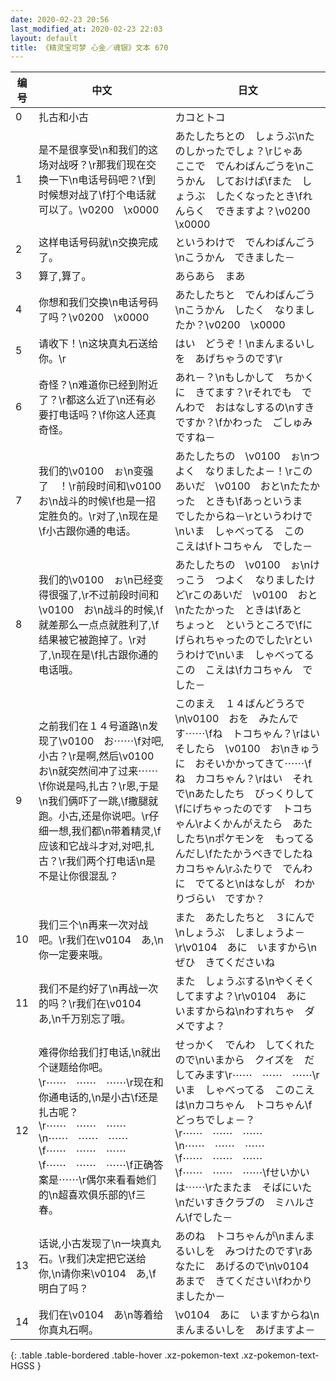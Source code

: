 ```yaml
---
date: 2020-02-23 20:56
last_modified_at: 2020-02-23 22:03
layout: default
title: 《精灵宝可梦 心金／魂银》文本 670
---
```

| 编号 | 中文 | 日文 |
| ---- | ---- | ---- |
| 0 | 扎古和小古 | カコとトコ |
| 1 | 是不是很享受\n和我们的这场对战呀？\r那我们现在交换一下\n电话号码吧？\f到时候想对战了\f打个电话就可以了。\v0200　\x0000 | あたしたちとの　しょうぶ\nたのしかったでしょ？\rじゃあ　ここで　でんわばんごうを\nこうかん　しておけば\fまた　しょうぶ　したくなったとき\fれんらく　できますよ？\v0200　\x0000 |
| 2 | 这样电话号码就\n交换完成了。 | というわけで　でんわばんごう\nこうかん　できました－ |
| 3 | 算了,算了。 | あらあら　まあ |
| 4 | 你想和我们交换\n电话号码了吗？\v0200　\x0000 | あたしたちと　でんわばんごう\nこうかん　したく　なりましたか？\v0200　\x0000 |
| 5 | 请收下！\n这块真丸石送给你。\r | はい　どうぞ！\nまんまるいしを　あげちゃうのです\r |
| 6 | 奇怪？\n难道你已经到附近了？\r都这么近了\n还有必要打电话吗？\f你这人还真奇怪。 | あれ－？\nもしかして　ちかくに　きてます？\rそれでも　でんわで　おはなしするの\nすきですか？\fかわった　ごしゅみ　ですね－ |
| 7 | 我们的\v0100　ぉ\n变强了　！\r前段时间和\v0100　お\n战斗的时候\f也是一招定胜负的。\r对了,\n现在是\f小古跟你通的电话。 | あたしたちの　\v0100　ぉ\nつよく　なりましたよ－！\rこのあいだ　\v0100　おと\nたたかった　ときも\fあっというま　でしたからね－\rというわけで\nいま　しゃべってる　この　こえは\fトコちゃん　でした－ |
| 8 | 我们的\v0100　ぉ\n已经变得很强了,\r不过前段时间和\v0100　お\n战斗的时候,\f就差那么一点点就胜利了,\f结果被它被跑掉了。\r对了,\n现在是\f扎古跟你通的电话哦。 | あたしたちの　\v0100　ぉ\nけっこう　つよく　なりましたけど\rこのあいだ　\v0100　おと\nたたかった　ときは\fあと　ちょっと　というところで\fにげられちゃったのでした\rというわけで\nいま　しゃべってる　この　こえは\fカコちゃん　でした－ |
| 9 | 之前我们在１４号道路\n发现了\v0100　お⋯⋯\f对吧,小古？\r是啊,然后\v0100　お\n就突然间冲了过来⋯⋯\f你说是吗,扎古？\r恩,于是\n我们俩吓了一跳,\f撒腿就跑。小古,还是你说吧。\r仔细一想,我们都\n带着精灵,\f应该和它战斗才对,对吧,扎古？\r我们两个打电话\n是不是让你很混乱？ | このまえ　１４ばんどうろで\n\v0100　おを　みたんです⋯⋯\fね　トコちゃん？\rはい　そしたら　\v0100　お\nきゅうに　おそいかかってきて⋯⋯\fね　カコちゃん？\rはい　それで\nあたしたち　びっくりして\fにげちゃったのです　トコちゃん\rよくかんがえたら　あたしたち\nポケモンを　もってるんだし\fたたかうべきでしたね　カコちゃん\rふたりで　でんわに　でてると\nはなしが　わかりづらい　ですか？ |
| 10 | 我们三个\n再来一次对战吧。\r我们在\v0104　あ,\n你一定要来哦。 | また　あたしたちと　３にんで\nしょうぶ　しましょうよ－\r\v0104　あに　いますから\nぜひ　きてくださいね |
| 11 | 我们不是约好了\n再战一次的吗？\r我们在\v0104　あ,\n千万别忘了哦。 | また　しょうぶする\nやくそく　してますよ？\r\v0104　あに　いますからね\nわすれちゃ　ダメですよ？ |
| 12 | 难得你给我们打电话,\n就出个谜题给你吧。\r⋯⋯　⋯⋯　⋯⋯\r现在和你通电话的,\n是小古\f还是扎古呢？\r⋯⋯　⋯⋯　⋯⋯\n⋯⋯　⋯⋯　⋯⋯\f⋯⋯　⋯⋯　⋯⋯\f⋯⋯　⋯⋯　⋯⋯\f正确答案是⋯⋯\r偶尔来看看她们的\n超喜欢俱乐部的\f三春。 | せっかく　でんわ　してくれたので\nいまから　クイズを　だしてみます\r⋯⋯　⋯⋯　⋯⋯\rいま　しゃべってる　このこえは\nカコちゃん　トコちゃん\fどっちでしょ－？\r⋯⋯　⋯⋯　⋯⋯\n⋯⋯　⋯⋯　⋯⋯\f⋯⋯　⋯⋯　⋯⋯\f⋯⋯　⋯⋯　⋯⋯\fせいかいは⋯⋯\rたまたま　そばにいた\nだいすきクラブの　ミハルさん\fでした－ |
| 13 | 话说,小古发现了\n一块真丸石。\r我们决定把它送给你,\n请你来\v0104　あ,\f明白了吗？ | あのね　トコちゃんが\nまんまるいしを　みつけたのです\rあなたに　あげるので\n\v0104　あまで　きてください\fわかりましたか－ |
| 14 | 我们在\v0104　あ\n等着给你真丸石啊。 | \v0104　あに　いますからね\nまんまるいしを　あげますよ－ |
{: .table .table-bordered .table-hover .xz-pokemon-text .xz-pokemon-text-HGSS }